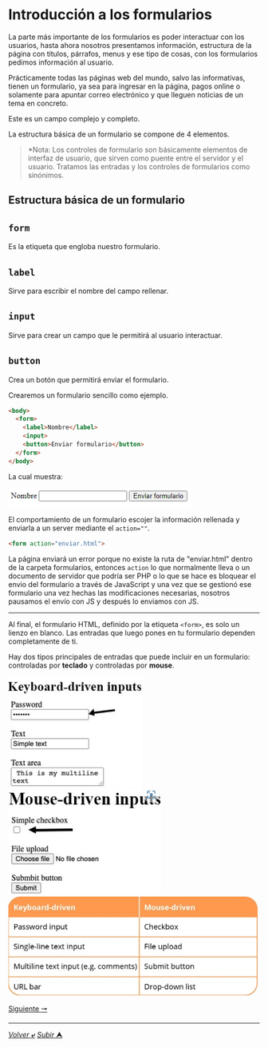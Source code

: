 # Introducción a los formularios

La parte más importante de los formularios es poder interactuar con los usuarios, hasta ahora nosotros presentamos información, estructura de la página con títulos, párrafos, menus y ese tipo de cosas, con los formularios pedimos información al usuario.

Prácticamente todas las páginas web del mundo, salvo las informativas, tienen un formulario, ya sea para ingresar en la página, pagos online o solamente para apuntar correo electrónico y que lleguen noticias de un tema en concreto.

Este es un campo complejo y completo.


La estructura básica de un formulario se compone de 4 elementos.

> *Nota: Los controles de formulario son básicamente elementos de interfaz de usuario, que sirven como puente entre el servidor y el usuario. Tratamos las entradas y los controles de formularios como sinónimos.

## Estructura básica de un formulario

## **``form``**
Es la etiqueta que engloba nuestro formulario.


## **``label``**
Sirve para escribir el nombre del campo rellenar.


## **``input``**
Sirve para crear un campo que le permitirá al usuario interactuar.


## **``button``**
Crea un botón que permitirá enviar el formulario.

Crearemos un formulario sencillo como ejemplo.

~~~html
<body>
  <form>
    <label>Nombre</label>
    <input>
    <button>Enviar formulario</button>
  </form>
</body>
~~~
La cual muestra:

![Formulario_básico](/media/Formulario_basico.png "Formulario básico")

El comportamiento de un formulario escojer la información rellenada y enviarla a un server mediante el `action=""`.

~~~html
<form action="enviar.html">
~~~

La página enviará un error porque no existe la ruta de "enviar.html" dentro de la carpeta formularios, entonces `action` lo que normalmente lleva o un documento de servidor que podría ser PHP o lo que se hace es bloquear el envio del formulario a través de JavaScript y una vez que se gestionó ese formulario una vez hechas las modificaciones necesarias, nosotros pausamos el envío con JS y después lo enviamos con JS.

---

Al final, el formulario HTML, definido por la etiqueta `<form>`, es solo un lienzo en blanco. Las entradas que luego pones en tu formulario dependen completamente de ti.

Hay dos tipos principales de entradas que puede incluir en un formulario: controladas por **teclado** y controladas por **mouse**.

![Formulario por teclado](/media/keyboard.jpg "Formulario básico")
![Formulario por mouse](/media/Mouse.jpg "Formulario básico")
![Formulario de Key input y mouse input](/media/FormKeyMouse.jpg "Formulario básico")


[Siguiente **&#129042;**](/markdown/023_Formularios_Input_Label.md "")

---
[*Volver* **&ldca;**](/markdown/README.md "Ir a Readme") [*Subir* **&#11165;**](# "Ir al título")


